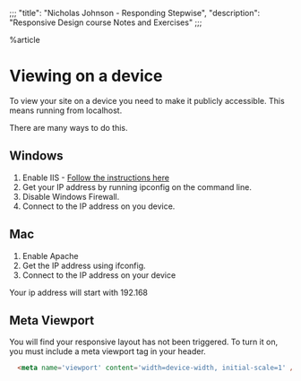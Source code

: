 ;;;
"title": "Nicholas Johnson - Responding Stepwise",
"description": "Responsive Design course Notes and Exercises"
;;;

%article


# Viewing on a device

To view your site on a device you need to make it publicly accessible. This means running from localhost.

There are many ways to do this.

## Windows

1. Enable IIS - [Follow the instructions here](http://msdn.microsoft.com/en-us/library/ms181052%28v=vs.80%29.aspx)
2. Get your IP address by running ipconfig on the command line.
3. Disable Windows Firewall.
4. Connect to the IP address on you device.

## Mac

1. Enable Apache
2. Get the IP address using ifconfig.
3. Connect to the IP address on your device

Your ip address will start with 192.168

## Meta Viewport

You will find your responsive layout has not been triggered. To turn it on, you must include a meta viewport tag in your header.

```html
  <meta name='viewport' content='width=device-width, initial-scale=1' />
```




